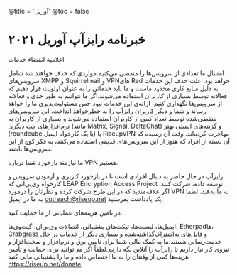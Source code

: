 @title = 'آوریل'
@toc = false


 خبرنامه رایزآپ آوریل ۲۰۲۱
==================================
اعلامیهٔ انقضاء خدمات

امسال ما تعدادی از سرویس‌ها را منقضی می‌کنیم.مواردی که حذف خواهند شد
شامل سرویس‌های XMPP و Squirrelmail و VPNهای Red خواهد بود. علت حذف این
خدمات به دلیل منابع کاری محدود ماست و ما باید خدماتی را به عنوان اولویت
قرار دهیم که فعالانه توسط بسیاری از کاربران استفاده می‌شوند.اگر ما
نتوانیم به طور جدی و فعالانه از سرویس‌ها نگهداری کنیم، ارائه‌ی این خدمات
نبود حس مسئولیت‌پذیری ما را خواهد رساند و شما و دیگر کاربران رایزآپ را
به خطرخواهد انداخت.
این سرویس‌های منقضی‌شده توسط تعداد کمی از کاربران استفاده می‌شوند و
بسیاری از کاربران به نرم‌افزارهای چت دیگری (مانند Matrix, Signal,
DeltaChat) و گزینه‌های ایمیلی بهتر  (roundcube یا یک کارخواه ایمیل) یا
RiseupVPN مهاجرت کرده‌اند.
وقت آن رسیده که آن دسته از افراد که هنوز از این سرویس‌های قدیمی استفاده
می‌کنند، به فکر کوچ از این سرویس‌ها باشند.

ما نیازمند بازخورد شما درباره VPN هستیم.

رایزآپ در حال حاضر به دنبال افرادی است تا در بازخورد کاربری و آزمودن
سرویس و کارخواه وی‌پی‌انی که LEAP Encryption Access Project توسعه داده،
شرکت کنند.
اگر علاقه‌مندید که در این طرح شرکت کرده و نظرتان را درمورد VPN به ما
بدهید، لطفا به ما در ایمیل outreach@riseup.net یک یادداشت بفرستید.

در تامین هزینه‌های عملیاتی از ما حمایت کنید.

ایمیل‌ها، لیست‌ها، تیکت‌های پشتیبانی، اتصالات وی‌پی‌ان، گیت‌وی‌ها،
Etherpadها، Crabgrass و فایل‌های به‌اشتراک‌گذاشته‌شده و بسیاری دیگر از
خدمات در حال خدمت‌رسانی هستند.ما به کمک مالی شما برای تامین برق و
نرم‌افزار و سخت‌افزار و نیروی کار نیاز داریم تا رایزآپ را آنلاین نگه
داریم.لطفاً اگر می‌توانید برای حمایت و تأمین هزینه‌ها  کمی از وقتتان را
به ما اختصاص داده و ما را پشتیبانی مالی کنید - https://riseup.net/donate
